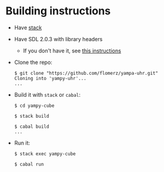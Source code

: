 # Building instructions

- Have [stack](https://github.com/commercialhaskell/stack)
- Have SDL 2.0.3 with library headers
  - If you don't have it, see [this instructions][build_sdl]
- Clone the repo:

  ```shell
  $ git clone "https://github.com/flomerz/yampa-uhr.git"
  Cloning into 'yampy-uhr'...
  ...
  ```
- Build it with `stack` or `cabal`:

  ```shell
  $ cd yampy-cube
  
  $ stack build

  $ cabal build
  ...
  ```
- Run it:

  ```shell
  $ stack exec yampy-cube

  $ cabal run
  ```

[build_sdl]: https://github.com/haskell-game/sdl2#building
